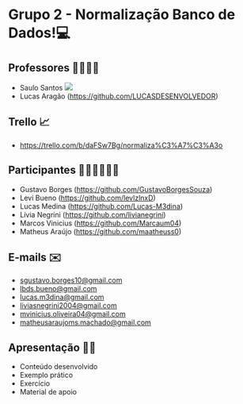 # Grupo 2 - Normalização Banco de Dados!💻

## Professores 👨‍🏫👨‍🏫

- Saulo Santos  	<a href="https://github.com/Saulomsantos"> <img src="https://img.shields.io/badge/github-%23121011.svg?style=for-the-badge&logo=github&logoColor=white"> </a>
- Lucas Aragão  (https://github.com/LUCASDESENVOLVEDOR) 
## Trello 📈

- https://trello.com/b/daFSw7Bg/normaliza%C3%A7%C3%A3o 

## Participantes 👦👦👦👩👦👦

- Gustavo Borges (https://github.com/GustavoBorgesSouza)
- Levi Bueno (https://github.com/levlzlnxD)
- Lucas Medina (https://github.com/Lucas-M3dina)
- Lívia Negrini (https://github.com/livianegrini)
- Marcos Vinicius (https://github.com/Marcaum04)
- Matheus Araújo (https://github.com/maatheuss0)

##  E-mails ✉️

- [sgustavo.borges10@gmail.com](mailto:sgustavo.borges10@gmail.com)
-  [lbds.bueno@gmail.com](mailto:lbds.bueno@gmail.com)
- [lucas.m3dina@gmail.com](mailto:lucas.m3dina@gmail.com)
- [liviasnegrini2004@gmail.com](mailto:liviasnegrini2004@gmail.com)
- [mvinicius.oliveira04@gmail.com](mailto:mvinicius.oliveira04@gmail.com)
- [matheusaraujoms.machado@gmail.com](mailto:matheusaraujoms.machado@gmail.com)

## Apresentação 👨‍💻

-   Conteúdo desenvolvido
-   Exemplo prático
-   Exercício
-   Material de apoio
